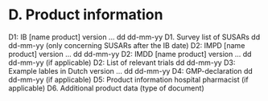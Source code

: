 # D. Product information
D1: IB [name product] version ... dd dd-mm-yy
D1. Survey list of SUSARs dd dd-mm-yy (only concerning SUSARs after the IB date) 
D2: IMPD [name product] version ... dd dd-mm-yy
D2: IMDD [name product] version ... dd dd-mm-yy (if applicable)
D2: List of relevant trials dd dd-mm-yy
D3: Example lables in Dutch version ... dd dd-mm-yy
D4: GMP-declaration dd dd-mm-yy (if applicable)
D5: Product information hospital pharmacist (if applicable)
D6. Additional product data (type of document)